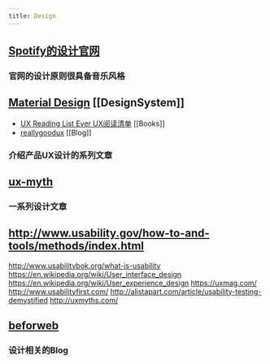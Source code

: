 ```yaml
---
title: Design
---
```


## [Spotify的设计官网](https://spotify.design/?ref=heydesigner)
### 官网的设计原则很具备音乐风格
## [Material Design](https://material.io/) [[DesignSystem]]
- [UX Reading List Ever UX阅读清单](https://medium.com/interactive-mind/the-only-ux-reading-list-ever-d420edb3f4ff) [[Books]]
- [reallygoodux](https://www.reallygoodux.io/) [[Blog]]
### 介绍产品UX设计的系列文章
## [ux-myth](https://hpx.tw/topics/ux-myth)
### 一系列设计文章
## http://www.usability.gov/how-to-and-tools/methods/index.html
http://www.usabilitybok.org/what-is-usability
https://en.wikipedia.org/wiki/User_interface_design
https://en.wikipedia.org/wiki/User_experience_design
https://uxmag.com/
http://www.usabilityfirst.com/
http://alistapart.com/article/usability-testing-demystified
http://uxmyths.com/
## [beforweb](http://beforweb.com/)
### 设计相关的Blog